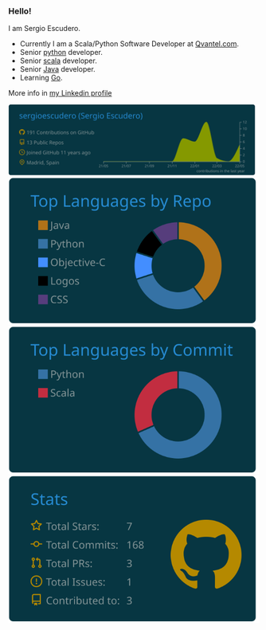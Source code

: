 ### Hello!

I am Sergio Escudero. 

- Currently I am a Scala/Python Software Developer at [Qvantel.com](https://www.qvantel.com/).
- Senior [python](https://www.python.org/) developer.
- Senior [scala](https://www.scala-lang.org) developer.
- Senior [Java](https://www.java.com/es/) developer.
- Learning [Go](https://go.dev/).

More info in [my Linkedin profile](https://www.linkedin.com/in/sergioescudero/)

![](https://raw.githubusercontent.com/sergioescudero/sergioescudero/master/profile-summary-card-output/solarized_dark/0-profile-details.svg)
![](https://raw.githubusercontent.com/sergioescudero/sergioescudero/master/profile-summary-card-output/solarized_dark/1-repos-per-language.svg)![](https://raw.githubusercontent.com/sergioescudero/sergioescudero/master/profile-summary-card-output/solarized_dark/2-most-commit-language.svg)
![](https://raw.githubusercontent.com/sergioescudero/sergioescudero/master/profile-summary-card-output/solarized_dark/3-stats.svg)

